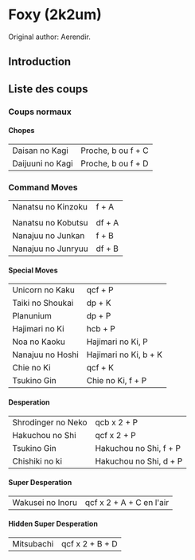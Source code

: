 # Foxy (2k2um)

Original author: Aerendir.

## Introduction

## Liste des coups

### Coups normaux

#### Chopes

|                  |                    |
|------------------|--------------------|
| Daisan no Kagi   | Proche, b ou f + C |
| Daijuuni no Kagi | Proche, b ou f + D |

### Command Moves

|                    |        |
|--------------------|--------|
| Nanatsu no Kinzoku | f + A  |
|                    |        |
| Nanatsu no Kobutsu | df + A |
| Nanajuu no Junkan  | f + B  |
| Nanajuu no Junryuu | df + B |

#### Special Moves

|                  |                       |
|------------------|-----------------------|
| Unicorn no Kaku  | qcf + P               |
| Taiki no Shoukai | dp + K                |
| Planunium        | dp + P                |
| Hajimari no Ki   | hcb + P               |
| Noa no Kaoku     | Hajimari no Ki, P     |
| Nanajuu no Hoshi | Hajimari no Ki, b + K |
| Chie no Ki       | qcf + K               |
| Tsukino Gin      | Chie no Ki, f + P     |

#### Desperation

|                    |                        |
|--------------------|------------------------|
| Shrodinger no Neko | qcb x 2 + P            |
| Hakuchou no Shi    | qcf x 2 + P            |
| Tsukino Gin        | Hakuchou no Shi, f + P |
| Chishiki no ki     | Hakuchou no Shi, d + P |

#### Super Desperation

|                  |                          |
|------------------|--------------------------|
| Wakusei no Inoru | qcf x 2 + A + C en l'air |

#### Hidden Super Desperation

|            |                 |
|------------|-----------------|
| Mitsubachi | qcf x 2 + B + D |
